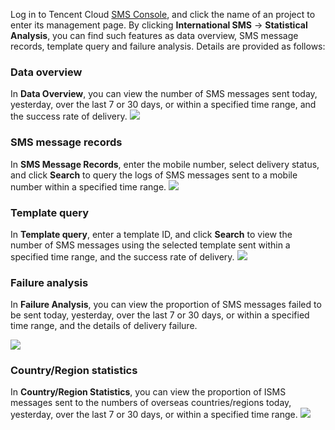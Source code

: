 Log in to Tencent Cloud [SMS Console](https://console.cloud.tencent.com/sms), and click the name of an project to enter its management page. By clicking **International SMS** -> **Statistical Analysis**, you can find such features as data overview, SMS message records, template query and failure analysis. Details are provided as follows:

### Data overview
In **Data Overview**, you can view the number of SMS messages sent today, yesterday, over the last 7 or 30 days, or within a specified time range, and the success rate of delivery.
![](
https://main.qcloudimg.com/raw/21c7d6acf8a454f9a76275be85660a53.png)

### SMS message records
In **SMS Message Records**, enter the mobile number, select delivery status, and click **Search** to query the logs of SMS messages sent to a mobile number within a specified time range.
![](
https://main.qcloudimg.com/raw/335bd4ed8f67afde67ee0d40221d3fa0.png)

### Template query
In **Template query**, enter a template ID, and click **Search** to view the number of SMS messages using the selected template sent within a specified time range, and the success rate of delivery.
![](
https://main.qcloudimg.com/raw/a4ba9b6fd6489464e2e03c66587d9302.png)

### Failure analysis
In **Failure Analysis**, you can view the proportion of SMS messages failed to be sent today, yesterday, over the last 7 or 30 days, or within a specified time range, and the details of delivery failure.

![](
https://main.qcloudimg.com/raw/2da7d7712e6dd9fd2c0c18fff952c17a.png)

### Country/Region statistics
In **Country/Region Statistics**, you can view the proportion of ISMS messages sent to the numbers of overseas countries/regions today, yesterday, over the last 7 or 30 days, or within a specified time range.
![](
https://main.qcloudimg.com/raw/0097935a80bb00b9dbb45ad3f46c0f5a.png)

